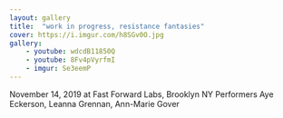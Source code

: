 ```yaml
---
layout: gallery
title:  "work in progress, resistance fantasies"
cover: https://i.imgur.com/h8SGv0O.jpg
gallery:
    - youtube: wdcdB11850Q
    - youtube: 8Fv4pVyrfmI
    - imgur: Se3eemP
---
```


November 14, 2019
at Fast Forward Labs, Brooklyn NY
Performers Aye Eckerson, Leanna Grennan, Ann-Marie Gover
